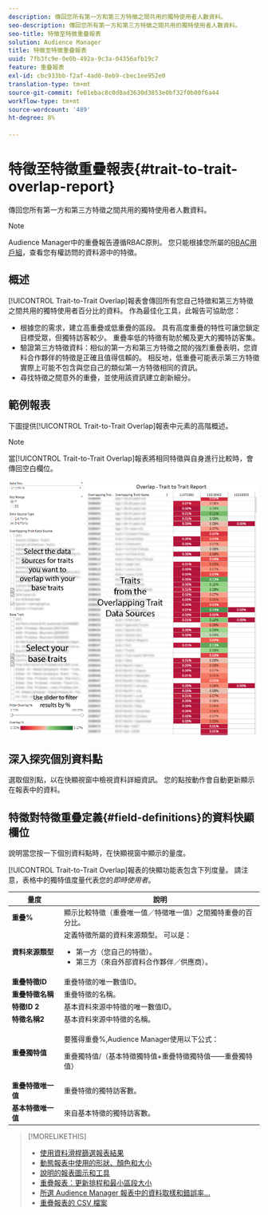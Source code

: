 ```yaml
---
description: 傳回您所有第一方和第三方特徵之間共用的獨特使用者人數資料。
seo-description: 傳回您所有第一方和第三方特徵之間共用的獨特使用者人數資料。
seo-title: 特徵至特徵重疊報表
solution: Audience Manager
title: 特徵至特徵重疊報表
uuid: 7fb3fc9e-0e0b-492a-9c3a-04356afb19c7
feature: 重疊報表
exl-id: cbc933bb-f2af-4ad0-8eb9-cbec1ee952e0
translation-type: tm+mt
source-git-commit: fe01ebac8c0d0ad3630d3853e0bf32f0b00f6a44
workflow-type: tm+mt
source-wordcount: '489'
ht-degree: 8%

---
```


# 特徵至特徵重疊報表{#trait-to-trait-overlap-report}

傳回您所有第一方和第三方特徵之間共用的獨特使用者人數資料。

>[!NOTE]
>
>Audience Manager中的重疊報告遵循RBAC原則。 您只能根據您所屬的[RBAC用戶組](/help/using/features/administration/administration-overview.md)，查看您有權訪問的資料源中的特徵。

<!-- 

c_overlap_reports.xml

 -->

## 概述

[!UICONTROL Trait-to-Trait Overlap]報表會傳回所有您自己特徵和第三方特徵之間共用的獨特使用者百分比的資料。 作為最佳化工具，此報告可協助您：

* 根據您的需求，建立高重疊或低重疊的區段。 具有高度重疊的特性可讓您鎖定目標受眾，但獨特訪客較少。 重疊率低的特徵有助於觸及更大的獨特訪客集。
* 驗證第三方特徵資料：相似的第一方和第三方特徵之間的強烈重疊表明，您資料合作夥伴的特徵是正確且值得信賴的。 相反地，低重疊可能表示第三方特徵實際上可能不包含與您自己的類似第一方特徵相同的資訊。
* 尋找特徵之間意外的重疊，並使用該資訊建立創新細分。

## 範例報表

下圖提供[!UICONTROL Trait-to-Trait Overlap]報表中元素的高階概述。

>[!NOTE]
>
>當[!UICONTROL Trait-to-Trait Overlap]報表將相同特徵與自身進行比較時，會傳回空白欄位。

![](assets/trait-to-trait-overlap.png)

## 深入探究個別資料點

選取個別點，以在快顯視窗中檢視資料詳細資訊。 您的點按動作會自動更新顯示在報表中的資料。

## 特徵對特徵重疊定義{#field-definitions}的資料快顯欄位

說明當您按一下個別資料點時，在快顯視窗中顯示的量度。

<!-- 

r_t2t_data_pop.xml

 -->

[!UICONTROL Trait-to-Trait Overlap]報表的快顯功能表包含下列度量。 請注意，表格中的獨特值度量代表您的&#x200B;*即時使用者*。

<table id="table_A2A0CFC47C1A404994B82E6630E711A2"> 
 <thead> 
  <tr> 
   <th colname="col1" class="entry"> 量度 </th> 
   <th colname="col2" class="entry"> 說明 </th> 
  </tr>
 </thead>
 <tbody> 
  <tr> 
   <td colname="col1"><b><span class="wintitle"> 重疊%</span></b> </td> 
   <td colname="col2"> 顯示比較特徵（重疊唯一值／特徵唯一值）之間獨特重疊的百分比。 </td> 
  </tr> 
  <tr> 
   <td colname="col1"><b><span class="wintitle"> 資料來源類型</span></b> </td> 
   <td colname="col2">定義特徵所屬的資料來源類型。 可以是： 
    <ul id="ul_0477C04A33FD4F5D998B98984E6554D3"> 
     <li id="li_50FCA48EDB5843AB8FB6C34ED2C0067D">第一方（您自己的特徵）。 </li> 
     <li id="li_4F6148EDAEFE43FA8D505944E9FE3855">第三方（來自外部資料合作夥伴／供應商）。 </li> 
    </ul> </td> 
  </tr> 
  <tr> 
   <td colname="col1"><b><span class="wintitle"> 重疊特徵ID</span></b> </td> 
   <td colname="col2"> 重疊特徵的唯一數值ID。 </td> 
  </tr> 
  <tr> 
   <td colname="col1"><b><span class="wintitle"> 重疊特徵名稱</span></b> </td> 
   <td colname="col2"> 重疊特徵的名稱。 </td> 
  </tr>
    <tr> 
   <td colname="col1"><b><span class="wintitle"> 特徵ID 2</span></b> </td> 
   <td colname="col2"> 基本資料來源中特徵的唯一數值ID。 </td> 
  </tr> 
  <tr> 
   <td colname="col1"><b><span class="wintitle"> 特徵名稱2</span></b> </td> 
   <td colname="col2"> 基本資料來源中特徵的名稱。 </td> 
  </tr> 
  <tr> 
   <td colname="col1"><b><span class="wintitle"> 重疊獨特值</span></b> </td> 
   <td colname="col2"> <p>要獲得重疊%,Audience Manager使用以下公式：</p> <p>重疊獨特值/（基本特徵獨特值+重疊特徵獨特值——重疊獨特值）</p> </td> 
  </tr> 
  <tr> 
   <td colname="col1"><b><span class="wintitle"> 重疊特徵唯一值</span></b> </td> 
   <td colname="col2"> 重疊特徵的獨特訪客數。 </td> 
  </tr> 
    <tr> 
   <td colname="col1"><b><span class="wintitle"> 基本特徵唯一值</span></b> </td> 
   <td colname="col2"> 來自基本特徵的獨特訪客數。 </td> 
  </tr> 
 </tbody> 
</table>

>[!MORELIKETHIS]
>
>* [使用資料滑桿篩選報表結果](../../reporting/dynamic-reports/data-sliders.md)
>* [動態報表中使用的形狀、顏色和大小](../../reporting/dynamic-reports/interactive-report-technology.md#shapes-colors-sizes)
>* [說明的報表圖示和工具](../../reporting/dynamic-reports/interactive-report-technology.md#icons-tools-explained)
>* [重疊報表：更新排程和最小區段大小](../../reporting/dynamic-reports/overlap-minimum-segment-size.md)
>* [所選 Audience Manager 報表中的資料取樣和錯誤率...](../../reporting/report-sampling.md)
>* [重疊報表的 CSV 檔案](../../reporting/dynamic-reports/overlap-csv-files.md)

